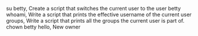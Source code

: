 su betty, Create a script that switches the current user to the user betty
whoami, Write a script that prints the effective username of the current user
groups, Write a script that prints all the groups the current user is part of.
chown betty hello, New owner
